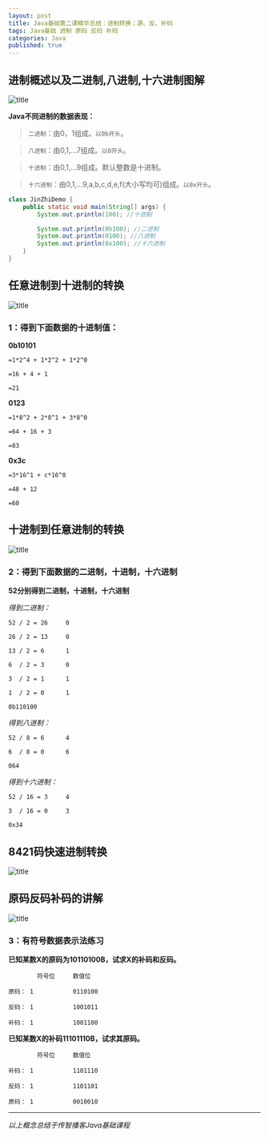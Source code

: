 ```yaml
---
layout: post
title: Java基础第二课精华总结：进制转换；源、反、补码
tags: Java基础 进制 原码 反码 补码
categories: Java
published: true
---
```


## 进制概述以及二进制,八进制,十六进制图解 ##

![title](/static/img/Java基础第二课精华总结/进制概述以及二进制,八进制,十六进制图解.bmp "进制图解")

**Java不同进制的数据表现：**

>`二进制`：由0，1组成。`以0b开头`。

>`八进制`：由0,1,...7组成。`以0开头`。

>`十进制`：由0,1,...9组成。默认整数是十进制。

>`十六进制`：由0,1,...9,a,b,c,d,e,f(大小写均可)组成。`以0x开头`。

```java
class JinZhiDemo {
	public static void main(String[] args) {
		System.out.println(100); //十进制

		System.out.println(0b100); //二进制
		System.out.println(0100); //八进制
		System.out.println(0x100); //十六进制
	}
}
```

## 任意进制到十进制的转换 ##

![title](/static/img/Java基础第二课精华总结/任意进制到十进制的转换.bmp "title")

### 1：得到下面数据的十进制值：

**0b10101**

	=1*2^4 + 1*2^2 + 1*2^0

	=16 + 4 + 1

	=21

**0123**

	=1*8^2 + 2*8^1 + 3*8^0

	=64 + 16 + 3

	=83

**0x3c**

	=3*16^1 + c*16^0

	=48 + 12

	=60
## 十进制到任意进制的转换 ##

![title](/static/img/Java基础第二课精华总结/十进制到任意进制的转换.bmp "title")

### 2：得到下面数据的二进制，十进制，十六进制

**52分别得到二进制，十进制，十六进制**

*得到二进制：*

	52 / 2 = 26		0

	26 / 2 = 13		0

	13 / 2 = 6		1

	6  / 2 = 3		0

	3  / 2 = 1		1

	1  / 2 = 0		1

	0b110100

*得到八进制：*

	52 / 8 = 6		4

	6  / 8 = 0		6

	064

*得到十六进制：*

	52 / 16 = 3		4

	3  / 16 = 0		3

	0x34

## 8421码快速进制转换 ##

![title](/static/img/Java基础第二课精华总结/快速的进制转换法.bmp "title")

## 原码反码补码的讲解 ##

![title](/static/img/Java基础第二课精华总结/原码反码补码的讲解.bmp "title")

### 3：有符号数据表示法练习

**已知某数X的原码为10110100B，试求X的补码和反码。**

			符号位		数值位

	原码：	1			0110100

	反码：	1			1001011

	补码：	1			1001100



**已知某数X的补码11101110B，试求其原码。**

			符号位		数值位

	补码：	1			1101110

	反码：	1			1101101

	原码：	1			0010010

----------

*以上概念总结于传智播客Java基础课程*